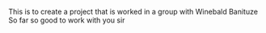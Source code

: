 This is to create a project that is worked in a group with Winebald Banituze 
So far so good to work with you sir
